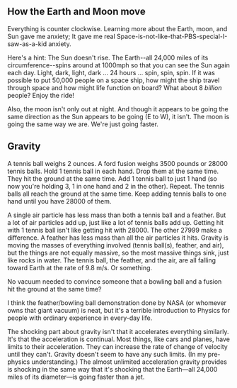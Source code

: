 ## How the Earth and Moon move
Everything is counter clockwise. Learning more about the Earth, moon, and Sun gave me anxiety; It gave me real Space-is-not-like-that-PBS-special-I-saw-as-a-kid anxiety.

Here's a hint: The Sun doesn't rise. The Earth--all 24,000 miles of its circumference--spins around at 1000mph so that you can see the Sun again each day. Light, dark, light, dark ... 24 hours ... spin, spin, spin. If it was possible to put 50,000 people on a space ship, how might the ship travel through space and how might life function on board? What about 8 *billion* people? Enjoy the ride!

Also, the moon isn't only out at night. And though it appears to be going the same direction as the Sun appears to be going (E to W), it isn't. The moon is going the same way we are. We're just going faster.

## Gravity

A tennis ball weighs 2 ounces. A ford fusion weighs 3500 pounds or 28000 tennis balls. Hold 1 tennis ball in each hand. Drop them at the same time. They hit the ground at the same time. Add 1 tennis ball to just 1 hand (so now you're holding 3, 1 in one hand and 2 in the other). Repeat. The tennis balls all reach the ground at the same time. Keep adding tennis balls to one hand until you have 28000 of them. 

A single air particle has less mass than both a tennis ball and a feather. But a lot of air particles add up, just like a lot of tennis balls add up. Getting hit with 1 tennis ball isn't like getting hit with 28000. The other 27999 make a difference. A feather has less mass than all the air particles it hits. Gravity is moving the masses of everything involved (tennis ball(s), feather, and air), but the things are not equally massive, so the most massive things sink, just like rocks in water. The tennis ball, the feather, and the air, are all falling toward Earth at the rate of 9.8 m/s. Or something.

No vacuum needed to convince someone that a bowling ball and a fusion hit the ground at the same time?

I think the feather/bowling ball demonstration done by NASA (or whomever owns that giant vacuum) is neat, but it's a terrible introduction to Physics for people with ordinary experience in every-day life.

The shocking part about gravity isn't that it accelerates everything similarly. It's that the acceleration is continual. Most things, like cars and planes, have limits to their acceleration. They can increase the rate of change of velocity until they can't. Gravity doesn't seem to have any such limits. (In my pre-physics understanding.) The almost unlimited acceleration gravity provides is shocking in the same way that it's shocking that the Earth—all 24,000 miles of its diameter—is going faster than a jet.
